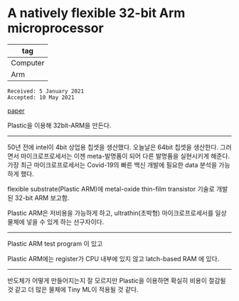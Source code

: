 # A natively flexible 32-bit Arm microprocessor

|tag|
|------|
|Computer|
|Arm|

```
Received: 5 January 2021
Accepted: 10 May 2021
```

[paper](https://www.nature.com/articles/s41586-021-03625-w.pdf)  

Plastic을 이용해 32bit-ARM을 만든다.  


*****

50년 전에 intel이 4bit 상업용 칩셋을 생산했다. 오늘날은 64bit 칩셋을 생산한다. 그러면서 마이크로프로세서는 이젠 meta-발명품이 되어 다른 발명품을 실현시키게 해준다.  
가장 최근 마이크로프로세서는 Covid-19의 빠른 백신 개발에 필요한 data 분석을 가능하게 했다.  

flexible substrate(Plastic ARM)에 metal-oxide thin-film transistor 기술로 개발된 32-bit ARM 보고함.  

Plastic ARM은 저비용을 가능하게 하고, ultrathin(초박형) 마이크로프로세서를 일상 물체에 넣을 수 있게 하는 선구자이다.

****

Plastic ARM test program 이 있고  

Plastic ARM에는 register가 CPU 내부에 있지 않고 latch-based RAM 에 있다.



*****

반도체가 어떻게 만들어지는지 잘 모르지만 Plastic을 이용하면 확실히 비용이 절감될 것 같고 더 많은 물체에 Tiny ML이 적용될 것 같다.   